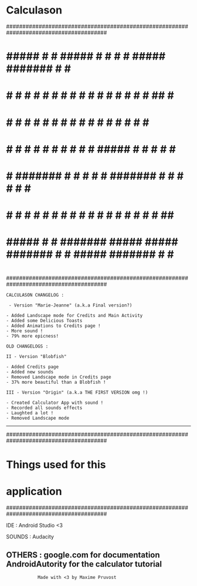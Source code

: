 # Calculason
#######################################################################################
#										                                                                  #
#										                                                                  #
#   #####     #    #        #####  #     # #          #     #####  ####### #     #    #
#  #     #   # #   #       #     # #     # #         # #   #     # #     # ##    #    #
#  #        #   #  #       #       #     # #        #   #  #       #     # # #   #    #
#  #       #     # #       #       #     # #       #     #  #####  #     # #  #  #    #
#  #       ####### #       #       #     # #       #######       # #     # #   # #    #
#  #     # #     # #       #     # #     # #       #     # #     # #     # #    ##    #
#   #####  #     # #######  #####   #####  ####### #     #  #####  ####### #     #    #	
#                                                                                     #
#        									                                                            #	
#######################################################################################


	CALCULASON CHANGELOG :

	 - Version "Marie-Jeanne" (a.k.a Final version?)

	- Added Landscape mode for Credits and Main Activity
	- Added some Delicious Toasts
	- Added Animations to Credits page !
	- More sound !
	- 79% more epicness!

	OLD CHANGELOGS : 

	II - Version "Blobfish"

	- Added Credits page
	- Added new sounds
	- Removed Landscape mode in Credits page
	- 37% more beautiful than a Blobfish !

	III - Version "Origin" (a.k.a THE FIRST VERSION omg !)

	- Created Calculator App with sound !
	- Recorded all sounds effects
	- Laughted a lot !
	- Removed Landscape mode 

-----------------------------------------------------------------------------------------------
#######################################################################################
#		            Things used for this				      #
#				application					      #
#######################################################################################

IDE : Android Studio <3

SOUNDS : Audacity 

OTHERS : google.com for documentation
	 AndroidAutority for the calculator tutorial
-----------------------------------------------------------------------------------------------
				Made with <3 by Maxime Pruvost 
